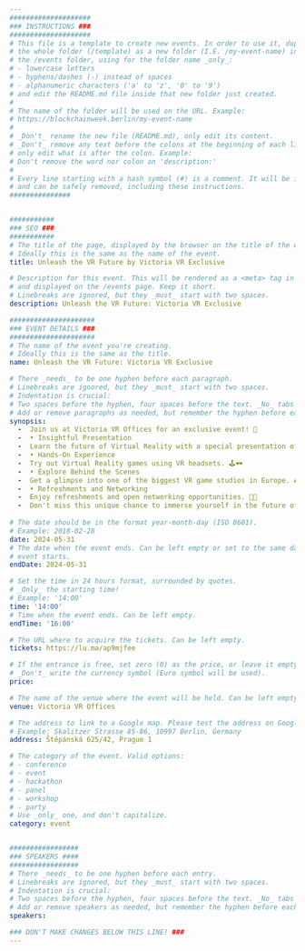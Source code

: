 ```yaml
---
####################
### INSTRUCTIONS ###
####################
# This file is a template to create new events. In order to use it, duplicate
# the whole folder (/template) as a new folder (I.E. /my-event-name) inside of
# the /events folder, using for the folder name _only_:
# - lowercase letters
# - hyphens/dashes (-) instead of spaces
# - alphanumeric characters ('a' to 'z', '0' to '9')
# and edit the README.md file inside that new folder just created.
#
# The name of the folder will be used on the URL. Example:
# https://blockchainweek.berlin/my-event-name
#
# _Don't_ rename the new file (README.md), only edit its content.
# _Don't_ remove any text before the colons at the beginning of each line,
# only edit what is after the colon. Example:
# Don't remove the word nor colon on 'description:'
#
# Every line starting with a hash symbol (#) is a comment. It will be ignored
# and can be safely removed, including these instructions.
###############


###########
### SEO ###
###########
# The title of the page, displayed by the browser on the title of the window.
# Ideally this is the same as the name of the event.
title: Unleash the VR Future by Victoria VR Exclusive

# Description for this event. This will be rendered as a <meta> tag in the HTML,
# and displayed on the /events page. Keep it short.
# Linebreaks are ignored, but they _must_ start with two spaces.
description: Unleash the VR Future: Victoria VR Exclusive

#####################
### EVENT DETAILS ###
#####################
# The name of the event you're creating.
# Ideally this is the same as the title.
name: Unleash the VR Future: Victoria VR Exclusive

# There _needs_ to be one hyphen before each paragraph.
# Linebreaks are ignored, but they _must_ start with two spaces.
# Indentation is crucial:
# Two spaces before the hyphen, four spaces before the text. _No_ tabs allowed.
# Add or remove paragraphs as needed, but remember the hyphen before each entry.
synopsis: 
  -  Join us at Victoria VR Offices for an exclusive event! 🎉
  -  ​• Insightful Presentation
  -  Learn the future of Virtual Reality with a special presentation of the Victoria VR. 🌐📈
  -  ​• Hands-On Experience
  -  Try out Virtual Reality games using VR headsets. 🕹🕶 ​
  -  • Explore Behind the Scenes
  -  Get a glimpse into one of the biggest VR game studios in Europe. 🎮🏢
  -  ​• Refreshments and Networking
  -  Enjoy refreshments and open networking opportunities. 🍨🤝 ​
  -  Don't miss this unique chance to immerse yourself in the future of Virtual Reality! 🚀
    
# The date should be in the format year-month-day (ISO 8601).
# Example: 2018-02-28
date: 2024-05-31
# The date when the event ends. Can be left empty or set to the same day the
# event starts.
endDate: 2024-05-31

# Set the time in 24 hours format, surrounded by quotes.
# _Only_ the starting time!
# Example: '14:00'
time: '14:00'
# Time when the event ends. Can be left empty.
endTime: '16:00'

# The URL where to acquire the tickets. Can be left empty.
tickets: https://lu.ma/ap9mjfee

# If the entrance is free, set zero (0) as the price, or leave it empty.
# _Don't_ write the currency symbol (Euro symbol will be used).
price: 

# The name of the venue where the event will be held. Can be left empty.
venue: Victoria VR Offices

# The address to link to a Google map. Please test the address on Google Maps.
# Example: Skalitzer Strasse 85-86, 10997 Berlin, Germany
address: Štěpánská 625/42, Prague 1

# The category of the event. Valid options:
# - conference
# - event
# - hackathon
# - panel
# - workshop
# - party
# Use _only_ one, and don't capitalize.
category: event


#################
### SPEAKERS ####
#################
# There _needs_ to be one hyphen before each entry.
# Linebreaks are ignored, but they _must_ start with two spaces.
# Indentation is crucial:
# Two spaces before the hyphen, four spaces before the text. _No_ tabs allowed.
# Add or remove speakers as needed, but remember the hyphen before each entry.
speakers:

### DON'T MAKE CHANGES BELOW THIS LINE! ###
---
```


<!-- ### DON'T MAKE CHANGES BELOW THIS LINE! ### -->

<Event-Content/>
